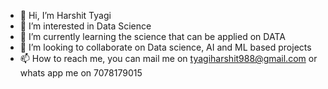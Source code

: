 - 👋 Hi, I’m Harshit Tyagi
- 👀 I’m interested in Data Science
- 🌱 I’m currently learning the science that can be applied on DATA
- 💞️ I’m looking to collaborate on Data science, AI and ML based projects
- 📫 How to reach me, you can mail me on tyagiharshit988@gmail.com or whats app me on 7078179015

<!---
tyagiharshit3001/tyagiharshit3001 is a ✨ special ✨ repository because its `README.md` (this file) appears on your GitHub profile.
You can click the Preview link to take a look at your changes.
--->
